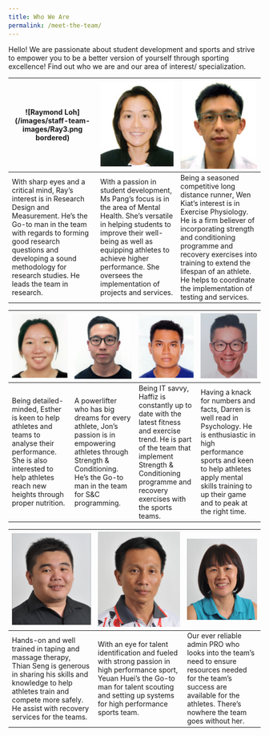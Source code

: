 ```yaml
---
title: Who We Are
permalink: /meet-the-team/
---
```

Hello! We are passionate about student development and sports and strive to empower you to be a better version of yourself through sporting excellence! Find out who we are and our area of interest/ specialization.

<div class = "3-col">
	
| ![Raymond Loh](/images/staff-team-images/Ray3.png bordered)|![Pang Seng Hui](/images/staff-team-images/Seng%20Hui3.png)  |![Koh Wen Kiat](/images/staff-team-images/Wen%20Kiat3.png) |
| -------- | -------- | -------- |
| With sharp eyes and a critical mind, Ray’s interest is in Research Design and Measurement. He’s the Go-to man in the team with regards to forming good research questions and developing a sound methodology for research studies.  He leads the team in research.     | With a passion in student development, Ms Pang’s focus is in the area of Mental Health. She’s versatile in helping students to improve their well-being as well as equipping athletes to achieve higher performance.  She oversees the implementation of projects and services.     | Being a seasoned competitive long distance runner, Wen Kiat’s interest is in Exercise Physiology. He is a firm believer of incorporating strength and conditioning programme and recovery exercises into training to extend the lifespan of an athlete. He helps to coordinate the implementation of testing and services.      |
	
</div>
	
<div class="4-col">
	
|![Esther Chok](/images/staff-team-images/Esther2.png)|![Jonathan Chua](/images/staff-team-images/Jon.png) |![Muhd Haffiz](/images/staff-team-images/Haffiz3.png)  |![Darren Tan](/images/staff-team-images/Darren3.png)
| -------- | -------- | -------- |  -------- |
| Being detailed-minded, Esther is keen to help athletes and teams to analyse their performance.  She is also interested to help athletes reach new heights through proper nutrition.      | A powerlifter who has big dreams for every athlete, Jon’s passion is in empowering athletes through Strength & Conditioning.  He’s the Go-to man in the team for S&C programming.      | Being IT savvy, Haffiz is constantly up to date with the latest fitness and exercise trend. He is part of the team that implement Strength & Conditioning programme and recovery exercises with the sports teams.      | Having a knack for numbers and facts, Darren is well read in Psychology.  He is enthusiastic in high performance sports and keen to help athletes apply mental skills training to up their game and to peak at the right time.      |
	
</div>

<div class="3-col">
	
|![Tan Thian Seng](/images/staff-team-images/Thian%20Seng3.png) |![Tan Yeuan Huei](/images/staff-team-images/Yeuan%20Huei3.png) |![Sheena Wang](/images/staff-team-images/Sheena3.png) |
| -------- | -------- | -------- |
| Hands-on and well trained in taping and massage therapy, Thian Seng is generous in sharing his skills and knowledge to help athletes train and compete more safely.  He assist with recovery services for the teams.       | With an eye for talent identification and fueled with strong passion in high performance sport, Yeuan Huei’s the Go-to man for talent scouting and setting up systems for high performance sports team.      | Our ever reliable admin PRO who looks into the team’s need to ensure resources needed for the team’s success are available for the athletes. There’s nowhere the team goes without her.      |
	
</div>